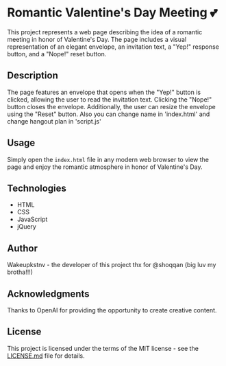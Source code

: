 # Romantic Valentine's Day Meeting 💕

This project represents a web page describing the idea of a romantic meeting in honor of Valentine's Day. The page includes a visual representation of an elegant envelope, an invitation text, a "Yep!" response button, and a "Nope!" reset button.

## Description

The page features an envelope that opens when the "Yep!" button is clicked, allowing the user to read the invitation text. Clicking the "Nope!" button closes the envelope. Additionally, the user can resize the envelope using the "Reset" button.
Also you can change name in 'index.html' and change hangout plan in 'script.js'

## Usage

Simply open the `index.html` file in any modern web browser to view the page and enjoy the romantic atmosphere in honor of Valentine's Day.

## Technologies

- HTML
- CSS
- JavaScript
- jQuery

## Author
Wakeupkstnv - the developer of this project
thx for @shoqqan (big luv my brotha!!!)

## Acknowledgments

Thanks to OpenAI for providing the opportunity to create creative content.

## License

This project is licensed under the terms of the MIT license - see the [LICENSE.md](LICENSE.md) file for details.

